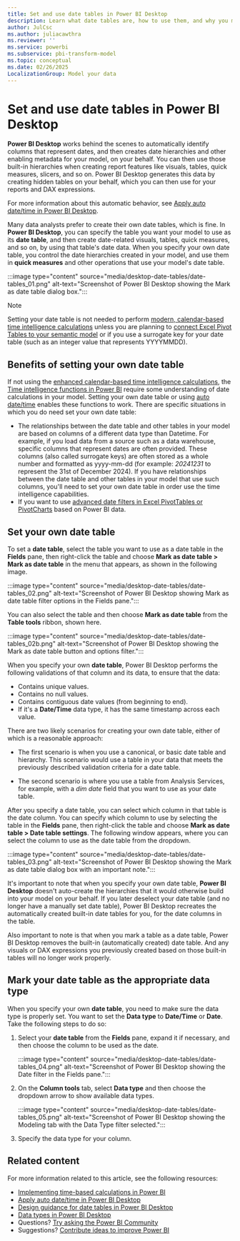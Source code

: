 ```yaml
---
title: Set and use date tables in Power BI Desktop
description: Learn what date tables are, how to use them, and why you might want to set your tables as date tables in Power BI Desktop.
author: JulCsc
ms.author: juliacawthra
ms.reviewer: ''
ms.service: powerbi
ms.subservice: pbi-transform-model
ms.topic: conceptual
ms.date: 02/26/2025
LocalizationGroup: Model your data
---
```

# Set and use date tables in Power BI Desktop

**Power BI Desktop** works behind the scenes to automatically identify columns that represent dates, and then creates date hierarchies and other enabling metadata for your model, on your behalf. You can then use those built-in hierarchies when creating report features like visuals, tables, quick measures, slicers, and so on. Power BI Desktop generates this data by creating hidden tables on your behalf, which you can then use for your reports and DAX expressions.

For more information about this automatic behavior, see [Apply auto date/time in Power BI Desktop](desktop-auto-date-time.md).

Many data analysts prefer to create their own date tables, which is fine. In **Power BI Desktop**, you can specify the table you want your model to use as its **date table**, and then create date-related visuals, tables, quick measures, and so on, by using that table's date data. When you specify your own date table, you control the date hierarchies created in your model, and use them in **quick measures** and other operations that use your model's date table.

:::image type="content" source="media/desktop-date-tables/date-tables_01.png" alt-text="Screenshot of Power BI Desktop showing the Mark as date table dialog box.":::

> [!NOTE]
> Setting your date table is not needed to perform [modern, calendar-based time intelligence calculations](desktop-time-intelligence.md#enhanced-calendar-based-preview) unless you are planning to [connect Excel Pivot Tables to your semantic model](https://support.microsoft.com/office/create-a-pivottable-from-power-bi-datasets-31444a04-9c38-4dd7-9a45-22848c666884) or if you use a surrogate key for your date table (such as an integer value that represents YYYYMMDD).

## Benefits of setting your own date table

If not using the [enhanced calendar-based time intelligence calculations](desktop-time-intelligence.md#enhanced-calendar-based-preview), the [Time intelligence functions in Power BI](/dax/time-intelligence-functions-dax) require some understanding of date calculations in your model. Setting your own date table or using [auto date/time](desktop-auto-date-time.md) enables these functions to work. There are specific situations in which you do need set your own date table:

- The relationships between the date table and other tables in your model are based on columns of a different data type than Datetime. For example, if you load data from a source such as a data warehouse, specific columns that represent dates are often provided. These columns (also called surrogate keys) are often stored as a whole number and formatted as yyyy-mm-dd (for example: *20241231* to represent the 31st of December 2024). If you have relationships between the date table and other tables in your model that use such columns, you'll need to set your own date table in order use the time intelligence capabilities.
- If you want to use [advanced date filters in Excel PivotTables or PivotCharts](https://support.microsoft.com/office/filter-dates-in-a-pivottable-or-pivotchart-571cc416-ba4d-4005-a01e-3d99306ccefc) based on Power BI data. 

## Set your own date table

To set a **date table**, select the table you want to use as a date table in the **Fields** pane, then right-click the table and choose **Mark as date table > Mark as date table** in the menu that appears, as shown in the following image.

:::image type="content" source="media/desktop-date-tables/date-tables_02.png" alt-text="Screenshot of Power BI Desktop showing Mark as date table filter options in the Fields pane.":::

You can also select the table and then choose **Mark as date table** from the **Table tools** ribbon, shown here.

:::image type="content" source="media/desktop-date-tables/date-tables_02b.png" alt-text="Screenshot of Power BI Desktop showing the Mark as date table button and options filter.":::

When you specify your own **date table**, Power BI Desktop performs the following validations of that column and its data, to ensure that the data:

* Contains unique values.
* Contains no null values.
* Contains contiguous date values (from beginning to end).
* If it's a **Date/Time** data type, it has the same timestamp across each value.

There are two likely scenarios for creating your own date table, either of which is a reasonable approach:

* The first scenario is when you use a canonical, or basic date table and hierarchy. This scenario would use a table in your data that meets the previously described validation criteria for a date table.

* The second scenario is where you use a table from Analysis Services, for example, with a *dim date* field that you want to use as your date table.

After you specify a date table, you can select which column in that table is the date column. You can specify which column to use by selecting the table in the **Fields** pane, then right-click the table and choose **Mark as date table > Date table settings**. The following window appears, where you can select the column to use as the date table from the dropdown.

:::image type="content" source="media/desktop-date-tables/date-tables_03.png" alt-text="Screenshot of Power BI Desktop showing the Mark as date table dialog box with an important note.":::

It's important to note that when you specify your own date table, **Power BI Desktop** doesn't auto-create the hierarchies that it would otherwise build into your model on your behalf. If you later deselect your date table (and no longer have a manually set date table), Power BI Desktop recreates the automatically created built-in date tables for you, for the date columns in the table.

Also important to note is that when you mark a table as a date table, Power BI Desktop removes the built-in (automatically created) date table. And any visuals or DAX expressions you previously created based on those built-in tables will no longer work properly.

## Mark your date table as the appropriate data type

When you specify your own **date table**, you need to make sure the data type is properly set. You want to set the **Data type** to **Date/Time** or **Date**. Take the following steps to do so:

1. Select your **date table** from the **Fields** pane, expand it if necessary, and then choose the column to be used as the date.

    :::image type="content" source="media/desktop-date-tables/date-tables_04.png" alt-text="Screenshot of Power BI Desktop showing the Date filter in the Fields pane.":::

2. On the **Column tools** tab, select **Data type** and then choose the dropdown arrow to show available data types.

    :::image type="content" source="media/desktop-date-tables/date-tables_05.png" alt-text="Screenshot of Power BI Desktop showing the Modeling tab with the Data Type filter selected.":::

3. Specify the data type for your column.

## Related content

For more information related to this article, see the following resources:

* [Implementing time-based calculations in Power BI](desktop-time-intelligence.md)
* [Apply auto date/time in Power BI Desktop](desktop-auto-date-time.md)
* [Design guidance for date tables in Power BI Desktop](../guidance/model-date-tables.md)
* [Data types in Power BI Desktop](../connect-data/desktop-data-types.md)
* Questions? [Try asking the Power BI Community](https://community.powerbi.com/)
* Suggestions? [Contribute ideas to improve Power BI](https://ideas.powerbi.com/)
